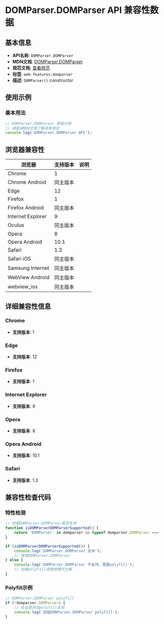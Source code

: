 # DOMParser.DOMParser API 兼容性数据

## 基本信息

- **API名称**: `DOMParser.DOMParser`
- **MDN文档**: [DOMParser.DOMParser](https://developer.mozilla.org/docs/Web/API/DOMParser/DOMParser)
- **规范文档**: [查看规范](https://html.spec.whatwg.org/multipage/dynamic-markup-insertion.html#dom-domparser-constructor-dev)
- **标签**: `web-features:domparser`
- **描述**: `DOMParser()` constructor

## 使用示例

### 基本用法

```javascript
// DOMParser.DOMParser 使用示例
// 请查阅MDN文档了解具体用法
console.log('DOMParser.DOMParser API');
```

## 浏览器兼容性

| 浏览器 | 支持版本 | 说明 |
|--------|----------|------|
| Chrome | 1 |  |
| Chrome Android | 同主版本 |  |
| Edge | 12 |  |
| Firefox | 1 |  |
| Firefox Android | 同主版本 |  |
| Internet Explorer | 9 |  |
| Oculus | 同主版本 |  |
| Opera | 8 |  |
| Opera Android | 10.1 |  |
| Safari | 1.3 |  |
| Safari iOS | 同主版本 |  |
| Samsung Internet | 同主版本 |  |
| WebView Android | 同主版本 |  |
| webview_ios | 同主版本 |  |

## 详细兼容性信息

### Chrome

- **支持版本**: 1

### Edge

- **支持版本**: 12

### Firefox

- **支持版本**: 1

### Internet Explorer

- **支持版本**: 9

### Opera

- **支持版本**: 8

### Opera Android

- **支持版本**: 10.1

### Safari

- **支持版本**: 1.3

## 兼容性检查代码

### 特性检测

```javascript
// 检查DOMParser.DOMParser是否支持
function isDOMParserDOMParserSupported() {
    return 'DOMParser' in domparser && typeof domparser.DOMParser === 'function';
}

if (isDOMParserDOMParserSupported()) {
    console.log('DOMParser.DOMParser 支持');
    // 使用DOMParser.DOMParser
} else {
    console.log('DOMParser.DOMParser 不支持，需要polyfill');
    // 加载polyfill或使用替代方案
}
```

### Polyfill示例

```javascript
// DOMParser.DOMParser polyfill
if (!domparser.DOMParser) {
    // 在这里添加polyfill实现
    console.log('加载DOMParser.DOMParser polyfill');
}
```

